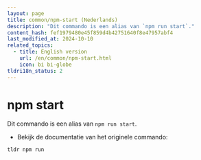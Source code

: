 ```yaml
---
layout: page
title: common/npm-start (Nederlands)
description: "Dit commando is een alias van `npm run start`."
content_hash: fef1979480e45f859d4b42751640f8e47957abf4
last_modified_at: 2024-10-10
related_topics:
  - title: English version
    url: /en/common/npm-start.html
    icon: bi bi-globe
tldri18n_status: 2
---
```

# npm start

Dit commando is een alias van `npm run start`.

- Bekijk de documentatie van het originele commando:

`tldr npm run`
